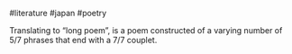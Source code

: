 #literature #japan #poetry 

Translating to “long poem”, is a poem constructed of a varying number of 5/7 phrases that end with a 7/7 couplet.